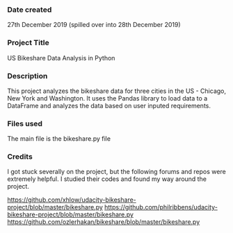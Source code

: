 ### Date created
27th December 2019 (spilled over into 28th December 2019)

### Project Title
US Bikeshare Data Analysis in Python

### Description
This project analyzes the bikeshare data for three cities in the US - Chicago, New York and Washington. 
It uses the Pandas library to load data to a DataFrame and analyzes the data based on user inputed requirements.

### Files used
The main file is the bikeshare.py file

### Credits
I got stuck severally on the project, but the following forums and repos were extremely helpful. I studied their codes and found my way around the project.

https://github.com/xhlow/udacity-bikeshare-project/blob/master/bikeshare.py
https://github.com/philribbens/udacity-bikeshare-project/blob/master/bikeshare.py
https://github.com/ozlerhakan/bikeshare/blob/master/bikeshare.py

